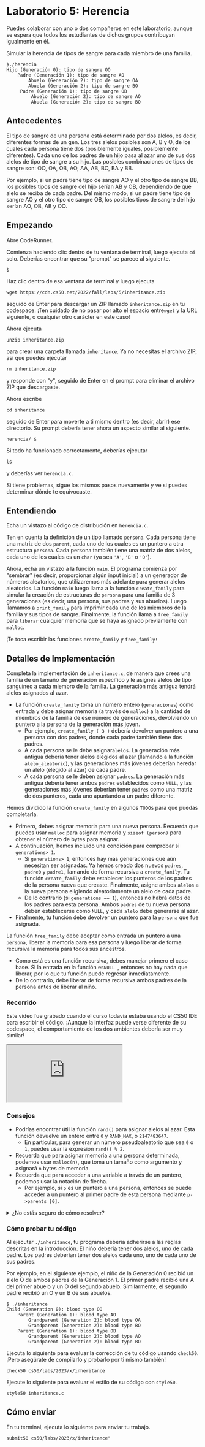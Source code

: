 Laboratorio 5: Herencia
==================

<div class = "alert" data-alert = "warning" role="alert"> <p> Puedes colaborar con uno o dos compañeros en este laboratorio, aunque se espera que todos los estudiantes de dichos grupos contribuyan igualmente en él. </p> </div>

Simular la herencia de tipos de sangre para cada miembro de una familia.

    $./herencia
    Hijo (Generación 0): tipo de sangre OO
        Padre (Generación 1): tipo de sangre AO
            Abuelo (Generación 2): tipo de sangre OA
            Abuela (Generación 2): tipo de sangre BO
         Padre (Generación 1): tipo de sangre OB
             Abuelo (Generación 2): tipo de sangre AO
             Abuela (Generación 2): tipo de sangre BO
    
    
Antecedentes 
----------

El tipo de sangre de una persona está determinado por dos alelos, es decir, diferentes formas de un gen. Los tres alelos posibles son A, B y O, de los cuales cada persona tiene dos (posiblemente iguales, posiblemente diferentes). Cada uno de los padres de un hijo pasa al azar uno de sus dos alelos de tipo de sangre a su hijo. Las posibles combinaciones de tipos de sangre son: OO, OA, OB, AO, AA, AB, BO, BA y BB.

Por ejemplo, si un padre tiene tipo de sangre AO y el otro tipo de sangre BB, los posibles tipos de sangre del hijo serían AB y OB, dependiendo de qué alelo se reciba de cada padre. Del mismo modo, si un padre tiene tipo de sangre AO y el otro tipo de sangre OB, los posibles tipos de sangre del hijo serían AO, OB, AB y OO.

Empezando
---------------

Abre CodeRunner.

Comienza haciendo clic dentro de tu ventana de terminal, luego ejecuta `cd` solo. Deberías encontrar que su "prompt" se parece al siguiente.

    $
    

Haz clic dentro de esa ventana de terminal y luego ejecuta

    wget https://cdn.cs50.net/2022/fall/labs/5/inheritance.zip
    

seguido de Enter para descargar un ZIP llamado `inheritance.zip` en tu codespace. ¡Ten cuidado de no pasar por alto el espacio entre`wget` y la URL siguiente, o cualquier otro carácter en este  caso!

Ahora ejecuta

    unzip inheritance.zip
    

para crear una carpeta llamada `inheritance`. Ya no necesitas el archivo ZIP, así que puedes ejecutar

    rm inheritance.zip
    

y responde con "y", seguido de Enter en el prompt para eliminar el archivo ZIP que descargaste.

Ahora escribe

    cd inheritance
    

seguido de Enter para moverte a ti mismo dentro (es decir, abrir) ese directorio. Su prompt debería tener ahora un aspecto similar al siguiente.

    herencia/ $
    

Si todo ha funcionado correctamente, deberías ejecutar

    ls
    

y deberías ver `herencia.c`.

Si tiene problemas, sigue los mismos pasos nuevamente y ve si puedes determinar dónde te equivocaste.

Entendiendo 
-------------

Echa un vistazo al código de distribución en `herencia.c`.

Ten en cuenta la definición de un tipo llamado `persona`. Cada persona tiene una matriz de dos `parent`, cada uno de los cuales es un puntero a otra estructura `persona`. Cada persona también tiene una matriz de dos alelos, cada uno de los cuales es un `char` (ya sea `'A'`, `'B'` o `'O'`).

Ahora, echa un vistazo a la función `main`. El programa comienza por "sembrar" (es decir, proporcionar algún input inicial) a un generador de números aleatorios, que utilizaremos más adelante para generar alelos aleatorios. La función `main` luego llama a la función `create_family` para simular la creación de estructuras de `persona` para una familia de 3 generaciones (es decir, una persona, sus padres y sus abuelos). Luego llamamos a `print_family` para imprimir cada uno de los miembros de la familia y sus tipos de sangre. Finalmente, la función llama a `free_family` para `liberar` cualquier memoria que se haya asignado previamente con `malloc`.

¡Te toca escribir las funciones `create_family` y `free_family!`

Detalles de Implementación
----------------------

Completa la implementación de `inheritance.c`, de manera que crees una familia de un tamaño de generación específico y le asignes alelos de tipo sanguíneo a cada miembro de la familia. La generación más antigua tendrá alelos asignados al azar.

*   La función `create_family` toma un número entero (`generaciones`) como entrada y debe asignar memoria (a través de `malloc`) a la cantidad de miembros de la familia de ese número de generaciones, devolviendo un puntero a la persona de la generación más joven.
    *   Por ejemplo, `create_family ( 3 )` debería devolver un puntero a una persona con dos padres, donde cada padre también tiene dos padres.
    *   A cada persona se le debe asignar`alelos`. La generación más antigua debería tener alelos elegidos al azar (llamando a la función `alelo_aleatorio`), y las generaciones más jóvenes deberían heredar un alelo (elegido al azar) de cada padre.
    *   A cada persona se le deben asignar `padres`. La generación más antigua debería tener ambos `padres` establecidos como `NULL`, y las generaciones más jóvenes deberían tener `padres` como una matriz de dos punteros, cada uno apuntando a un padre diferente.

Hemos dividido la función `create_family` en algunos `TODO`s para que puedas completarla.

*   Primero, debes asignar memoria para una nueva persona. Recuerda que puedes usar `malloc` para asignar memoria y `sizeof (person)` para obtener el número de bytes para asignar.
*   A continuación, hemos incluido una condición para comprobar si `generations> 1`.
    *   Si `generations> 1`, entonces hay más generaciones que aún necesitan ser asignadas. Ya hemos creado dos nuevos `padres`, `padre0` y `padre1`, llamando de forma recursiva a `create_family`. Tu función `create_family` debe establecer los punteros de los padres de la persona nueva que creaste. Finalmente, asigne ambos `alelos` a la nueva persona eligiendo aleatoriamente un alelo de cada padre.
    *   De lo contrario (si `generations == 1`), entonces no habrá datos de los padres para esta persona. Ambos `padres` de tu nueva persona deben establecerse como `NULL`, y cada `alelo` debe generarse al azar.
*   Finalmente, tu función debe devolver un puntero para la `persona` que fue asignada.

La función `free_family` debe aceptar como entrada un puntero a una `persona`, liberar la memoria para esa persona y luego liberar de forma recursiva la memoria para todos sus ancestros.

*   Como está es una función recursiva, debes manejar primero el caso base. Si la entrada en la función es`NULL `, entonces no hay nada que liberar, por lo que tu función puede regresar inmediatamente.
*   De lo contrario, debe liberar de forma recursiva ambos padres de la persona antes de liberar al niño.

### Recorrido

<div class="alert" data-alert="primary" role="alert"><p>Este video fue grabado cuando el curso todavía estaba usando el CS50 IDE para escribir el código. ¡Aunque la interfaz puede verse diferente de su codespace, el comportamiento de los dos ambientes debería ser muy similar!</p></div>

<iframe allow="accelerometer; autoplay; encrypted-media; gyroscope; picture-in-picture" allowfullscreen="" class="border" data-video="" src="https://video.cs50.io/9p7ddI3ozTY"></iframe>


### Consejos

*   Podrías encontrar útil la función `rand()` para asignar alelos al azar. Esta función devuelve un entero entre `0` y `RAND_MAX`, o `2147483647`.
    *   En particular, para generar un número pseudoaleatorio que sea `0` o `1`, puedes usar la expresión `rand() % 2`.
*   Recuerda que para asignar memoria a una persona determinada, podemos usar `malloc(n)`, que toma un tamaño como argumento y asignará `n` bytes de memoria.
*   Recuerda que para acceder a una variable a través de un puntero, podemos usar la notación de flecha.
    *   Por ejemplo, si `p` es un puntero a una persona, entonces se puede acceder a un puntero al primer padre de esta persona mediante `p->parents [0]`.

<details><summary>¿No estás seguro de cómo resolver?</summary><iframe allow="accelerometer; autoplay; encrypted-media; gyroscope; picture-in-picture" allowfullscreen="" class="border" data-video="" src="https://video.cs50.io/H7LULatPwcQ"></iframe></details>


### Cómo probar tu código

Al ejecutar `./inheritance`, tu programa debería adherirse a las reglas descritas en la introducción. El niño debería tener dos alelos, uno de cada padre. Los padres deberían tener dos alelos cada uno, uno de cada uno de sus padres.

Por ejemplo, en el siguiente ejemplo, el niño de la Generación 0 recibió un alelo O de ambos padres de la Generación 1. El primer padre recibió una A del primer abuelo y un O del segundo abuelo. Similarmente, el segundo padre recibió un O y un B de sus abuelos.

    $ ./inheritance
    Child (Generation 0): blood type OO
        Parent (Generation 1): blood type AO
            Grandparent (Generation 2): blood type OA
            Grandparent (Generation 2): blood type BO
        Parent (Generation 1): blood type OB
            Grandparent (Generation 2): blood type AO
            Grandparent (Generation 2): blood type BO
    
    

Ejecuta lo siguiente para evaluar la corrección de tu código usando `check50`. ¡Pero asegúrate de compilarlo y probarlo por ti mismo también!

    check50 cs50/labs/2023/x/inheritance
    

Ejecute lo siguiente para evaluar el estilo de su código con `style50`.

    style50 inheritance.c
    

Cómo enviar
-------------

En tu terminal, ejecuta lo siguiente para enviar tu trabajo.

    submit50 cs50/labs/2023/x/inheritance"

